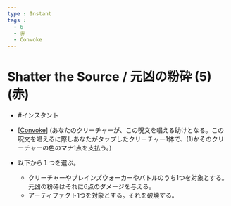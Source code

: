 ```yaml
---
type : Instant
tags : 
  - 6
  - 赤
  - Convoke
---
```

# Shatter the Source / 元凶の粉砕 (5)(赤)

* #インスタント

* [[Convoke]] (あなたのクリーチャーが、この呪文を唱える助けとなる。この呪文を唱えるに際しあなたがタップしたクリーチャー1体で、(1)かそのクリーチャーの色のマナ1点を支払う。)
* 以下から１つを選ぶ。
    * クリーチャーやプレインズウォーカーやバトルのうち1つを対象とする。元凶の粉砕はそれに6点のダメージを与える。
    * アーティファクト1つを対象とする。それを破壊する。 

[//begin]: # "Autogenerated link references for markdown compatibility"
[Convoke]: ../../KeywordAbilities/Convoke.md "Convoke / 召集"
[//end]: # "Autogenerated link references"
